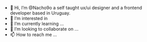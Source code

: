 - 👋 Hi, I’m @Nacho9o a self taught ux/ui designer and a frontend developer based in Uruguay.
- 👀 I’m interested in 
- 🌱 I’m currently learning ...
- 💞️ I’m looking to collaborate on ...
- 📫 How to reach me ...

<!---
Nacho9o/Nacho9o is a ✨ special ✨ repository because its `README.md` (this file) appears on your GitHub profile.
You can click the Preview link to take a look at your changes.
--->
